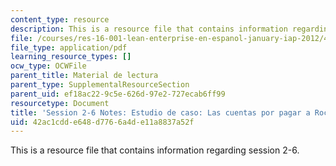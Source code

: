 ```yaml
---
content_type: resource
description: This is a resource file that contains information regarding session 2-6.
file: /courses/res-16-001-lean-enterprise-en-espanol-january-iap-2012/42ac1cdde648d7766a4de11a8837a52f_MITRES_16_001IAP12_2-6_Cas.pdf
file_type: application/pdf
learning_resource_types: []
ocw_type: OCWFile
parent_title: Material de lectura
parent_type: SupplementalResourceSection
parent_uid: ef18ac22-9c5e-626d-97e2-727ecab6ff99
resourcetype: Document
title: 'Session 2-6 Notes: Estudio de caso: Las cuentas por pagar a Rockwell Collins'
uid: 42ac1cdd-e648-d776-6a4d-e11a8837a52f
---
```

This is a resource file that contains information regarding session 2-6.

